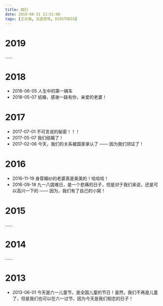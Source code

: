 ```yaml
---
title: 我们
date: 2018-08-31 11:51:06
tags: [王志强, 云逸苍穹, DIOSTUDIO]
---
```


# 2019

……

# 2018

- 2018-06-05 人生中的第一辆车
- 2018-05-07 纸婚，感谢一路有你，亲爱的老婆！

# 2017

- 2017-07-01 不可言说的秘密！！！
- 2017-05-07 我们结婚了！
- 2017-02-06 今天，我们的关系被国家承认了 —— 因为我们领证了！

# 2016

- 2016-11-19 身穿婚纱的老婆真是美美的！哈哈哈！
- 2016-09-18 九一八国难日，是一个悲痛的日子，但是对于我们来说，还是可以高兴一下的 —— 因为，我们有了自己的小窝！

# 2015

……

# 2014

……

# 2013

- 2013-06-01 今天是六一儿童节，是全国儿童的节日！虽然，我们不再是儿童了，但是我们也可以在六一过节，因为今天是我们相恋的日子！